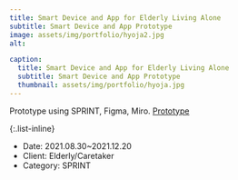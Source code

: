 ```yaml
---
title: Smart Device and App for Elderly Living Alone
subtitle: Smart Device and App Prototype
image: assets/img/portfolio/hyoja2.jpg
alt: 

caption:
  title: Smart Device and App for Elderly Living Alone
  subtitle: Smart Device and App Prototype
  thumbnail: assets/img/portfolio/hyoja.jpg
---
```

Prototype using SPRINT, Figma, Miro.
[Prototype](https://drive.google.com/file/d/1fS7Hvj1vvtxZeXR4eE7k_WaH_rZEiGjO/view?usp=sharing)

{:.list-inline}
- Date: 2021.08.30~2021.12.20
- Client: Elderly/Caretaker
- Category: SPRINT